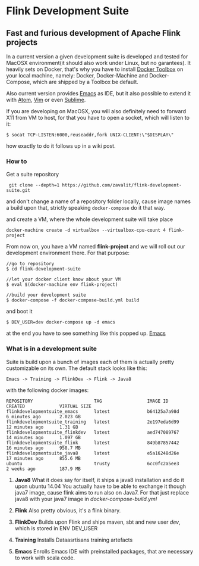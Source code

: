 # Flink Development Suite

Fast and furious development of Apache Flink projects
---



In a current version a given development suite is developed and tested for MacOSX environment(it should also work under Linux, but no garantees).
It heavily sets on Docker, that's why you have to install [Docker Toolbox](https://docs.docker.com/engine/installation/mac/) on your local machine, namely: Docker, Docker-Machine and Docker-Compose, which are shipped by a Toolbox be default.

Also current version provides [Emacs](https://www.gnu.org/software/emacs/) as IDE, but it also possible to extend it with [Atom](https://atom.io/), [Vim](http://www.vim.org/) or even [Sublime](http://www.sublimetext.com/).

If you are developing on MacOSX, you will also definitely need to forward X11 from VM to host, for that you have to open a socket, which will listen to it:

```
$ socat TCP-LISTEN:6000,reuseaddr,fork UNIX-CLIENT:\"$DISPLAY\"
```
how exactly to do it follows up in a wiki post.

### How to

Get a suite repository

```
 git clone --depth=1 https://github.com/zavalit/flink-development-suite.git
```

and don't change a name of a repository folder locally, cause image names a build upon that, strictly speaking ```docker-compose``` do it that way.

and create a VM, where the whole development suite will take place

```
docker-machine create -d virtualbox --virtualbox-cpu-count 4 flink-project
```
From now on, you have a VM named **flink-project** and we will roll out our development environment there. For that purpose:

```
//go to repository
$ cd flink-development-suite

//let your docker client know about your VM
$ eval $(docker-machine env flink-project)

//build your development suite
$ docker-compose -f docker-compose-build.yml build
```

and boot it
```
$ DEV_USER=dev docker-compose up -d emacs
```

at the end you have to see something like this popped up.
[Emacs](image)


### What is in a development suite

Suite is build upon a bunch of images each of them is actually pretty customizable on its own. The default stack looks like this:

```
Emacs -> Training -> FlinkDev -> Flink -> Java8
```

with the following docker images:
```
REPOSITORY                       TAG                 IMAGE ID            CREATED             VIRTUAL SIZE
flinkdevelopmentsuite_emacs      latest              b64125a7a98d        6 minutes ago       2.023 GB
flinkdevelopmentsuite_training   latest              2e197eda6d99        12 minutes ago      1.31 GB
flinkdevelopmentsuite_flinkdev   latest              aed747089767        14 minutes ago      1.097 GB
flinkdevelopmentsuite_flink      latest              849b87857442        16 minutes ago      958.7 MB
flinkdevelopmentsuite_java8      latest              e5a16248d26e        17 minutes ago      855.6 MB
ubuntu                           trusty              6cc0fc2a5ee3        2 weeks ago         187.9 MB
```


1. **Java8**
What it does say for itself, it ships a java8 installation and do it upon ubuntu 14.04
You actually have to be able to exchange it though java7 image, cause flink aims to run also on Java7. For that just replace java8 with your java7 image in *docker-compose-build.yml*

2. **Flink**
Also pretty obvious, it's a flink binary.

3. **FlinkDev**
Builds upon Flink and ships maven, sbt and new user *dev*, which is stored in ENV DEV_USER

4. **Training**
Installs Dataasrtisans training artefacts

5. **Emacs**
Enrolls Emacs IDE with preinstalled packages, that are necessary to work with scala code.
